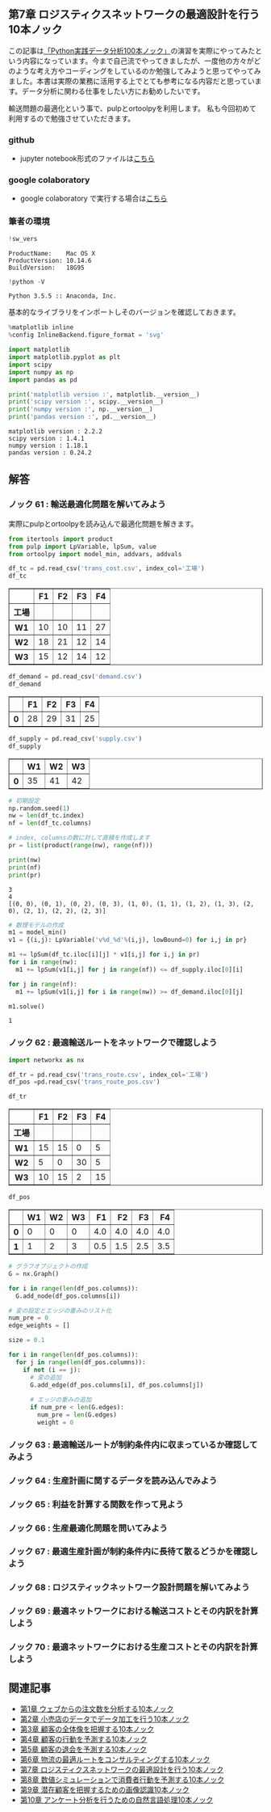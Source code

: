 
## 第7章 ロジスティクスネットワークの最適設計を行う10本ノック

この記事は[「Python実践データ分析100本ノック」](https://www.amazon.co.jp/dp/B07ZSGSN9S/ref=dp-kindle-redirect?_encoding=UTF8&btkr=1)の演習を実際にやってみたという内容になっています。今まで自己流でやってきましたが、一度他の方々がどのような考え方やコーディングをしているのか勉強してみようと思ってやってみました。本書は実際の業務に活用する上でとても参考になる内容だと思っています。データ分析に関わる仕事をしたい方にお勧めしたいです。

輸送問題の最適化という事で、pulpとortoolpyを利用します。
私も今回初めて利用するので勉強させていただきます。

### github
- jupyter notebook形式のファイルは[こちら](https://github.com/hiroshi0530/wa-src/blob/master/ml/data100/07/07_nb.ipynb)

### google colaboratory
- google colaboratory で実行する場合は[こちら](https://colab.research.google.com/github/hiroshi0530/wa-src/blob/master/ml/data100/07/07_nb.ipynb)

### 筆者の環境


```python
!sw_vers
```

    ProductName:	Mac OS X
    ProductVersion:	10.14.6
    BuildVersion:	18G95



```python
!python -V
```

    Python 3.5.5 :: Anaconda, Inc.


基本的なライブラリをインポートしそのバージョンを確認しておきます。


```python
%matplotlib inline
%config InlineBackend.figure_format = 'svg'

import matplotlib
import matplotlib.pyplot as plt
import scipy
import numpy as np
import pandas as pd

print('matplotlib version :', matplotlib.__version__)
print('scipy version :', scipy.__version__)
print('numpy version :', np.__version__)
print('pandas version :', pd.__version__)
```

    matplotlib version : 2.2.2
    scipy version : 1.4.1
    numpy version : 1.18.1
    pandas version : 0.24.2


## 解答

### ノック 61 : 輸送最適化問題を解いてみよう

実際にpulpとortoolpyを読み込んで最適化問題を解きます。


```python
from itertools import product
from pulp import LpVariable, lpSum, value
from ortoolpy import model_min, addvars, addvals

df_tc = pd.read_csv('trans_cost.csv', index_col='工場')
df_tc
```




<div>
<style scoped>
    .dataframe tbody tr th:only-of-type {
        vertical-align: middle;
    }

    .dataframe tbody tr th {
        vertical-align: top;
    }

    .dataframe thead th {
        text-align: right;
    }
</style>
<table border="1" class="dataframe">
  <thead>
    <tr style="text-align: right;">
      <th></th>
      <th>F1</th>
      <th>F2</th>
      <th>F3</th>
      <th>F4</th>
    </tr>
    <tr>
      <th>工場</th>
      <th></th>
      <th></th>
      <th></th>
      <th></th>
    </tr>
  </thead>
  <tbody>
    <tr>
      <th>W1</th>
      <td>10</td>
      <td>10</td>
      <td>11</td>
      <td>27</td>
    </tr>
    <tr>
      <th>W2</th>
      <td>18</td>
      <td>21</td>
      <td>12</td>
      <td>14</td>
    </tr>
    <tr>
      <th>W3</th>
      <td>15</td>
      <td>12</td>
      <td>14</td>
      <td>12</td>
    </tr>
  </tbody>
</table>
</div>




```python
df_demand = pd.read_csv('demand.csv')
df_demand
```




<div>
<style scoped>
    .dataframe tbody tr th:only-of-type {
        vertical-align: middle;
    }

    .dataframe tbody tr th {
        vertical-align: top;
    }

    .dataframe thead th {
        text-align: right;
    }
</style>
<table border="1" class="dataframe">
  <thead>
    <tr style="text-align: right;">
      <th></th>
      <th>F1</th>
      <th>F2</th>
      <th>F3</th>
      <th>F4</th>
    </tr>
  </thead>
  <tbody>
    <tr>
      <th>0</th>
      <td>28</td>
      <td>29</td>
      <td>31</td>
      <td>25</td>
    </tr>
  </tbody>
</table>
</div>




```python
df_supply = pd.read_csv('supply.csv')
df_supply
```




<div>
<style scoped>
    .dataframe tbody tr th:only-of-type {
        vertical-align: middle;
    }

    .dataframe tbody tr th {
        vertical-align: top;
    }

    .dataframe thead th {
        text-align: right;
    }
</style>
<table border="1" class="dataframe">
  <thead>
    <tr style="text-align: right;">
      <th></th>
      <th>W1</th>
      <th>W2</th>
      <th>W3</th>
    </tr>
  </thead>
  <tbody>
    <tr>
      <th>0</th>
      <td>35</td>
      <td>41</td>
      <td>42</td>
    </tr>
  </tbody>
</table>
</div>




```python
# 初期設定
np.random.seed(1)
nw = len(df_tc.index)
nf = len(df_tc.columns)

# index, columnsの数に対して直積を作成します
pr = list(product(range(nw), range(nf)))

print(nw)
print(nf)
print(pr)
```

    3
    4
    [(0, 0), (0, 1), (0, 2), (0, 3), (1, 0), (1, 1), (1, 2), (1, 3), (2, 0), (2, 1), (2, 2), (2, 3)]



```python
# 数理モデルの作成
m1 = model_min()
v1 = {(i,j): LpVariable('v%d_%d'%(i,j), lowBound=0) for i,j in pr}
```


```python
m1 += lpSum(df_tc.iloc[i][j] * v1[i,j] for i,j in pr)
for i in range(nw):
  m1 += lpSum(v1[i,j] for j in range(nf)) <= df_supply.iloc[0][i]

for j in range(nf):
  m1 += lpSum(v1[i,j] for i in range(nw)) >= df_demand.iloc[0][j]

m1.solve()
```




    1



### ノック 62 : 最適輸送ルートをネットワークで確認しよう


```python
import networkx as nx

df_tr = pd.read_csv('trans_route.csv', index_col='工場')
df_pos =pd.read_csv('trans_route_pos.csv')

df_tr
```




<div>
<style scoped>
    .dataframe tbody tr th:only-of-type {
        vertical-align: middle;
    }

    .dataframe tbody tr th {
        vertical-align: top;
    }

    .dataframe thead th {
        text-align: right;
    }
</style>
<table border="1" class="dataframe">
  <thead>
    <tr style="text-align: right;">
      <th></th>
      <th>F1</th>
      <th>F2</th>
      <th>F3</th>
      <th>F4</th>
    </tr>
    <tr>
      <th>工場</th>
      <th></th>
      <th></th>
      <th></th>
      <th></th>
    </tr>
  </thead>
  <tbody>
    <tr>
      <th>W1</th>
      <td>15</td>
      <td>15</td>
      <td>0</td>
      <td>5</td>
    </tr>
    <tr>
      <th>W2</th>
      <td>5</td>
      <td>0</td>
      <td>30</td>
      <td>5</td>
    </tr>
    <tr>
      <th>W3</th>
      <td>10</td>
      <td>15</td>
      <td>2</td>
      <td>15</td>
    </tr>
  </tbody>
</table>
</div>




```python
df_pos
```




<div>
<style scoped>
    .dataframe tbody tr th:only-of-type {
        vertical-align: middle;
    }

    .dataframe tbody tr th {
        vertical-align: top;
    }

    .dataframe thead th {
        text-align: right;
    }
</style>
<table border="1" class="dataframe">
  <thead>
    <tr style="text-align: right;">
      <th></th>
      <th>W1</th>
      <th>W2</th>
      <th>W3</th>
      <th>F1</th>
      <th>F2</th>
      <th>F3</th>
      <th>F4</th>
    </tr>
  </thead>
  <tbody>
    <tr>
      <th>0</th>
      <td>0</td>
      <td>0</td>
      <td>0</td>
      <td>4.0</td>
      <td>4.0</td>
      <td>4.0</td>
      <td>4.0</td>
    </tr>
    <tr>
      <th>1</th>
      <td>1</td>
      <td>2</td>
      <td>3</td>
      <td>0.5</td>
      <td>1.5</td>
      <td>2.5</td>
      <td>3.5</td>
    </tr>
  </tbody>
</table>
</div>




```python
# グラフオブジェクトの作成
G = nx.Graph()

for i in range(len(df_pos.columns)):
  G.add_node(df_pos.columns[i])
```


```python
# 変の設定とエッジの重みのリスト化
num_pre = 0
edge_weights = []

size = 0.1

for i in range(len(df_pos.columns)):
  for j in range(len(df_pos.columns)):
    if not (i == j):
      # 変の追加
      G.add_edge(df_pos.columns[i], df_pos.columns[j])
      
      # エッジの重みの追加
      if num_pre < len(G.edges):
        num_pre = len(G.edges)
        weight = 0
```

### ノック 63 : 最適輸送ルートが制約条件内に収まっているか確認してみよう

### ノック 64 : 生産計画に関するデータを読み込んでみよう

### ノック 65 : 利益を計算する関数を作って見よう

### ノック 66 : 生産最適化問題を問いてみよう

### ノック 67 : 最適生産計画が制約条件内に長待て散るどうかを確認しよう

### ノック 68 : ロジスティックネットワーク設計問題を解いてみよう

### ノック 69 : 最適ネットワークにおける輸送コストとその内訳を計算しよう

### ノック 70 : 最適ネットワークにおける生産コストとその内訳を計算しよう

## 関連記事
- [第1章 ウェブからの注文数を分析する10本ノック](/ml/data100/01/)
- [第2章 小売店のデータでデータ加工を行う10本ノック](/ml/data100/02/)
- [第3章 顧客の全体像を把握する10本ノック](/ml/data100/03/)
- [第4章 顧客の行動を予測する10本ノック](/ml/data100/04/)
- [第5章 顧客の退会を予測する10本ノック](/ml/data100/05/)
- [第6章 物流の最適ルートをコンサルティングする10本ノック](/ml/data100/06/)
- [第7章 ロジスティクスネットワークの最適設計を行う10本ノック](/ml/data100/07/)
- [第8章 数値シミュレーションで消費者行動を予測する10本ノック](/ml/data100/08/)
- [第9章 潜在顧客を把握するための画像認識10本ノック](/ml/data100/09/)
- [第10章 アンケート分析を行うための自然言語処理10本ノック](/ml/data100/10/)
